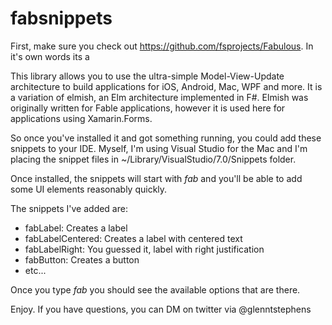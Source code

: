 # fabsnippets

First, make sure you check out https://github.com/fsprojects/Fabulous. In it's own words its a 

This library allows you to use the ultra-simple Model-View-Update architecture to build applications for iOS, Android, Mac, WPF and more. It is a variation of elmish, an Elm architecture implemented in F#. Elmish was originally written for Fable applications, however it is used here for applications using Xamarin.Forms.

So once you've installed it and got something running, you could add these snippets to your IDE. Myself, I'm using Visual Studio for the Mac and I'm placing the snippet files in ~/Library/VisualStudio/7.0/Snippets folder. 

Once installed, the snippets will start with *fab* and you'll be able to add some UI elements reasonably quickly. 

The snippets I've added are:

* fabLabel: Creates a label
* fabLabelCentered: Creates a label with centered text
* fabLabelRight: You guessed it, label with right justification
* fabButton: Creates a button
* etc...

Once you type *fab* you should see the available options that are there. 

Enjoy. If you have questions, you can DM on twitter via @glenntstephens


